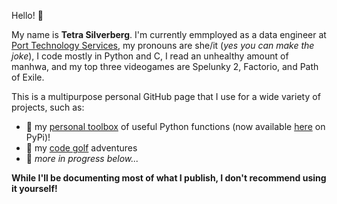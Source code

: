 Hello! 🍓

My name is **Tetra Silverberg**. I'm currently emmployed as a data engineer at [Port Technology Services](https://www.porttechnologyservices.com/), my pronouns are she/it (*yes you can make the joke*), I code mostly in Python and C, I read an unhealthy amount of manhwa, and my top three videogames are Spelunky 2, Factorio, and Path of Exile.

This is a multipurpose personal GitHub page that I use for a wide variety of projects, such as:
* 🧰 my [personal toolbox](https://github.com/tetraketra/tetras-toolbox) of useful Python functions (now available [here]((https://pypi.org/project/tetras-toolbox)) on PyPi)!
* 🎨 my [code golf](https://github.com/tetraketra/code-golf) adventures
* 🤔 *more in progress below...*

**While I'll be documenting most of what I publish, I don't recommend using it yourself!**

<!---
tetraketra/tetraketra is a ✨ special ✨ repository because its `README.md` (this file) appears on your GitHub profile.
You can click the Preview link to take a look at your changes.
--->

